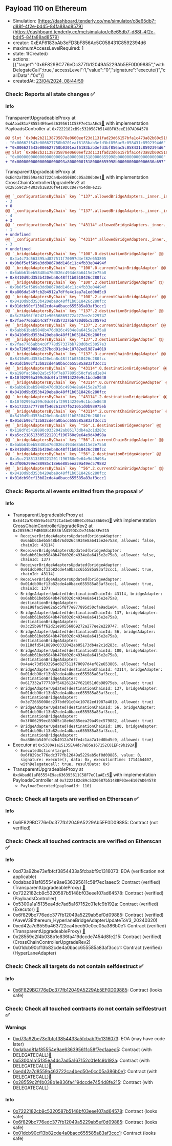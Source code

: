 ## Payload 110 on Ethereum

- Simulation: [https://dashboard.tenderly.co/me/simulator/c8e65db7-d88f-4f2e-bd45-84fa88ad8579](https://dashboard.tenderly.co/me/simulator/c8e65db7-d88f-4f2e-bd45-84fa88ad8579)
- creator: 0xEAF6183bAb3eFD3bF856Ac5C058431C8592394d6
- maximumAccessLevelRequired: 1
- state: 1(Created)
- actions: [{"target":"0x6F829BC776eDc377fb12049A5229Ab5EF0D09885","withDelegateCall":true,"accessLevel":1,"value":"0","signature":"execute()","callData":"0x"}]
- createdAt: [23/04/2024, 08:44:59](https://etherscan.io/tx/0x73a1dd5556e7638a663aa515ddc6c97ed6b44fdc39b4fde1ff4c4423b93a1b09)

### Check: Reports all state changes :white_check_mark:

#### Info


TransparentUpgradeableProxy at `0xdAbad81aF85554E9ae636395611C58F7eC1aAEc5`[:ghost:](https://github.com/bgd-labs/aave-address-book "GovernanceV3Ethereum.PAYLOADS_CONTROLLER") with implementation PayloadsController at `0x7222182cB9c5320587b5148BF03eeE107AD64578`
```diff
@@ Slot `0x0de2b21138735878e0660eef23d1131fad23d66157bfa1c473a82b60c5169926` @@
- "0x00662f543e006627750b0201eaf6183bab3efd3bf856ac5c058431c8592394d6"
+ "0x00662f543e006627750b0301eaf6183bab3efd3bf856ac5c058431c8592394d6"
@@ Slot `0x0de2b21138735878e0660eef23d1131fad23d66157bfa1c473a82b60c5169927` @@
- "0x000000000000000000093a800000015180006655998b00000000000000000000"
+ "0x000000000000000000093a800000015180006655998b0000000000006630a697"
```

TransparentUpgradeableProxy at `0xEd42a7D8559a463722Ca4beD50E0Cc05a386b0e1`[:ghost:](https://github.com/bgd-labs/aave-address-book "GovernanceV3Ethereum.CROSS_CHAIN_CONTROLLER") with implementation CrossChainControllerUpgradeRev2 at `0x28559c2F4B038b1E836fA419DCcDe7454d8Fe215`
```diff
@@ `_configurationsByChain` key `"137".allowedBridgeAdapters._inner._indexes.0x0000000000000000000000006abb61beb5848b476d026c4934e8a6415e2e75a8` @@
- 3
+ 0
@@ `_configurationsByChain` key `"137".allowedBridgeAdapters._inner._indexes.0x0000000000000000000000008410d9bd353b420eba8c48ff1b0518426c280fcc` @@
- 4
+ 3
@@ `_configurationsByChain` key `"43114".allowedBridgeAdapters._inner._indexes.0x0000000000000000000000006abb61beb5848b476d026c4934e8a6415e2e75a8` @@
- 1
+ undefined
@@ `_configurationsByChain` key `"43114".allowedBridgeAdapters._inner._indexes.0x0000000000000000000000008410d9bd353b420eba8c48ff1b0518426c280fcc` @@
- 3
+ undefined
@@ `_bridgeAdaptersByChain` key `"100".0.destinationBridgeAdapter` @@
- 0x4a4c73d563395ad827511f70097d4ef82e653805
+ 0x9b6f5ef589a3dd08670dd146c11c4fb33e04494f
@@ `_bridgeAdaptersByChain` key `"100".0.currentChainBridgeAdapter` @@
- 0x6abb61beb5848b476d026c4934e8a6415e2e75a8
+ 0x8410d9bd353b420eba8c48ff1b0518426c280fcc
@@ `_bridgeAdaptersByChain` key `"100".2.destinationBridgeAdapter` @@
- 0x9b6f5ef589a3dd08670dd146c11c4fb33e04494f
+ 0xa806da549fcb2b4912a7dffe4c1aa7a1ed0bd5c9
@@ `_bridgeAdaptersByChain` key `"100".2.currentChainBridgeAdapter` @@
- 0x8410d9bd353b420eba8c48ff1b0518426c280fcc
+ 0x01dcb90cf13b82cde4a0bacc655585a83af3ccc1
@@ `_bridgeAdaptersByChain` key `"137".2.destinationBridgeAdapter` @@
- 0x3c25b96ff62d21e90556869272a277ee2e229747
+ 0x7fae7765abb4c8f778d57337bb720d0bc53057e3
@@ `_bridgeAdaptersByChain` key `"137".2.currentChainBridgeAdapter` @@
- 0x6abb61beb5848b476d026c4934e8a6415e2e75a8
+ 0x8410d9bd353b420eba8c48ff1b0518426c280fcc
@@ `_bridgeAdaptersByChain` key `"137".3.destinationBridgeAdapter` @@
- 0x7fae7765abb4c8f778d57337bb720d0bc53057e3
+ 0x3e72665008dc237bdd91c04c10782ed1987a4019
@@ `_bridgeAdaptersByChain` key `"137".3.currentChainBridgeAdapter` @@
- 0x8410d9bd353b420eba8c48ff1b0518426c280fcc
+ 0x01dcb90cf13b82cde4a0bacc655585a83af3ccc1
@@ `_bridgeAdaptersByChain` key `"43114".0.destinationBridgeAdapter` @@
- 0xa198fac58e02a5c5f8f7e877895d50cfa9ad1e04
+ 0x10f02995a399c0dc0faf29914220e9c1bcde8640
@@ `_bridgeAdaptersByChain` key `"43114".0.currentChainBridgeAdapter` @@
- 0x6abb61beb5848b476d026c4934e8a6415e2e75a8
+ 0x8410d9bd353b420eba8c48ff1b0518426c280fcc
@@ `_bridgeAdaptersByChain` key `"43114".2.destinationBridgeAdapter` @@
- 0x10f02995a399c0dc0faf29914220e9c1bcde8640
+ 0x617332a777780f546261247f621051d0b98975eb
@@ `_bridgeAdaptersByChain` key `"43114".2.currentChainBridgeAdapter` @@
- 0x8410d9bd353b420eba8c48ff1b0518426c280fcc
+ 0x01dcb90cf13b82cde4a0bacc655585a83af3ccc1
@@ `_bridgeAdaptersByChain` key `"56".1.destinationBridgeAdapter` @@
- 0x118dfd5418890c0332042ab05173db4a2c1d283c
+ 0xa5cc218513305221201f196760e9e64e9d49d98a
@@ `_bridgeAdaptersByChain` key `"56".1.currentChainBridgeAdapter` @@
- 0x6abb61beb5848b476d026c4934e8a6415e2e75a8
+ 0x8410d9bd353b420eba8c48ff1b0518426c280fcc
@@ `_bridgeAdaptersByChain` key `"56".2.destinationBridgeAdapter` @@
- 0xa5cc218513305221201f196760e9e64e9d49d98a
+ 0x3f006299ec88985c18e6e885eea29a49ec579882
@@ `_bridgeAdaptersByChain` key `"56".2.currentChainBridgeAdapter` @@
- 0x8410d9bd353b420eba8c48ff1b0518426c280fcc
+ 0x01dcb90cf13b82cde4a0bacc655585a83af3ccc1
```


### Check: Reports all events emitted from the proposal :white_check_mark:

#### Info

- TransparentUpgradeableProxy at `0xEd42a7D8559a463722Ca4beD50E0Cc05a386b0e1`[:ghost:](https://github.com/bgd-labs/aave-address-book "GovernanceV3Ethereum.CROSS_CHAIN_CONTROLLER") with implementation CrossChainControllerUpgradeRev2 at `0x28559c2F4B038b1E836fA419DCcDe7454d8Fe215`
  - `ReceiverBridgeAdaptersUpdated(bridgeAdapter: 0x6abb61beb5848b476d026c4934e8a6415e2e75a8, allowed: false, chainId: 43114)`
  - `ReceiverBridgeAdaptersUpdated(bridgeAdapter: 0x6abb61beb5848b476d026c4934e8a6415e2e75a8, allowed: false, chainId: 137)`
  - `ReceiverBridgeAdaptersUpdated(bridgeAdapter: 0x01dcb90cf13b82cde4a0bacc655585a83af3ccc1, allowed: true, chainId: 43114)`
  - `ReceiverBridgeAdaptersUpdated(bridgeAdapter: 0x01dcb90cf13b82cde4a0bacc655585a83af3ccc1, allowed: true, chainId: 137)`
  - `BridgeAdapterUpdated(destinationChainId: 43114, bridgeAdapter: 0x6abb61beb5848b476d026c4934e8a6415e2e75a8, destinationBridgeAdapter: 0xa198fac58e02a5c5f8f7e877895d50cfa9ad1e04, allowed: false)`
  - `BridgeAdapterUpdated(destinationChainId: 137, bridgeAdapter: 0x6abb61beb5848b476d026c4934e8a6415e2e75a8, destinationBridgeAdapter: 0x3c25b96ff62d21e90556869272a277ee2e229747, allowed: false)`
  - `BridgeAdapterUpdated(destinationChainId: 56, bridgeAdapter: 0x6abb61beb5848b476d026c4934e8a6415e2e75a8, destinationBridgeAdapter: 0x118dfd5418890c0332042ab05173db4a2c1d283c, allowed: false)`
  - `BridgeAdapterUpdated(destinationChainId: 100, bridgeAdapter: 0x6abb61beb5848b476d026c4934e8a6415e2e75a8, destinationBridgeAdapter: 0x4a4c73d563395ad827511f70097d4ef82e653805, allowed: false)`
  - `BridgeAdapterUpdated(destinationChainId: 43114, bridgeAdapter: 0x01dcb90cf13b82cde4a0bacc655585a83af3ccc1, destinationBridgeAdapter: 0x617332a777780f546261247f621051d0b98975eb, allowed: true)`
  - `BridgeAdapterUpdated(destinationChainId: 137, bridgeAdapter: 0x01dcb90cf13b82cde4a0bacc655585a83af3ccc1, destinationBridgeAdapter: 0x3e72665008dc237bdd91c04c10782ed1987a4019, allowed: true)`
  - `BridgeAdapterUpdated(destinationChainId: 56, bridgeAdapter: 0x01dcb90cf13b82cde4a0bacc655585a83af3ccc1, destinationBridgeAdapter: 0x3f006299ec88985c18e6e885eea29a49ec579882, allowed: true)`
  - `BridgeAdapterUpdated(destinationChainId: 100, bridgeAdapter: 0x01dcb90cf13b82cde4a0bacc655585a83af3ccc1, destinationBridgeAdapter: 0xa806da549fcb2b4912a7dffe4c1aa7a1ed0bd5c9, allowed: true)`
- Executor at `0x5300A1a15135EA4dc7aD5a167152C01EFc9b192A`[:ghost:](https://github.com/bgd-labs/aave-address-book "AaveV2Ethereum.POOL_ADMIN, AaveV2EthereumAMM.POOL_ADMIN, AaveV3Ethereum.ACL_ADMIN, GovernanceV3Ethereum.EXECUTOR_LVL_1")
  - `ExecutedAction(target: 0x6f829bc776edc377fb12049a5229ab5ef0d09885, value: 0, signature: execute(), data: 0x, executionTime: 1714464407, withDelegatecall: true, resultData: 0x)`
- TransparentUpgradeableProxy at `0xdAbad81aF85554E9ae636395611C58F7eC1aAEc5`[:ghost:](https://github.com/bgd-labs/aave-address-book "GovernanceV3Ethereum.PAYLOADS_CONTROLLER") with implementation PayloadsController at `0x7222182cB9c5320587b5148BF03eeE107AD64578`
  - `PayloadExecuted(payloadId: 110)`

### Check: Check all targets are verified on Etherscan :white_check_mark:

#### Info

- 0x6F829BC776eDc377fb12049A5229Ab5EF0D09885: Contract (not verified) 

### Check: Check all touched contracts are verified on Etherscan :white_check_mark:

#### Info

- 0xd73a92be73efbfcf3854433a5fcbabf9c1316073: EOA (verification not applicable)
- 0xdabad81af85554e9ae636395611c58f7ec1aaec5: Contract (verified) (TransparentUpgradeableProxy) [:ghost:](https://github.com/bgd-labs/aave-address-book "GovernanceV3Ethereum.PAYLOADS_CONTROLLER")
- 0x7222182cb9c5320587b5148bf03eee107ad64578: Contract (verified) (PayloadsController) 
- 0x5300a1a15135ea4dc7ad5a167152c01efc9b192a: Contract (verified) (Executor) [:ghost:](https://github.com/bgd-labs/aave-address-book "AaveV2Ethereum.POOL_ADMIN, AaveV2EthereumAMM.POOL_ADMIN, AaveV3Ethereum.ACL_ADMIN, GovernanceV3Ethereum.EXECUTOR_LVL_1")
- 0x6f829bc776edc377fb12049a5229ab5ef0d09885: Contract (verified) (AaveV3Ethereum_HyperlaneBridgeAdapterUpdateToV3_20240320) 
- 0xed42a7d8559a463722ca4bed50e0cc05a386b0e1: Contract (verified) (TransparentUpgradeableProxy) [:ghost:](https://github.com/bgd-labs/aave-address-book "GovernanceV3Ethereum.CROSS_CHAIN_CONTROLLER")
- 0x28559c2f4b038b1e836fa419dccde7454d8fe215: Contract (verified) (CrossChainControllerUpgradeRev2) 
- 0x01dcb90cf13b82cde4a0bacc655585a83af3ccc1: Contract (verified) (HyperLaneAdapter) 

### Check: Check all targets do not contain selfdestruct :white_check_mark:

#### Info

- [0x6F829BC776eDc377fb12049A5229Ab5EF0D09885](https://etherscan.io/address/0x6F829BC776eDc377fb12049A5229Ab5EF0D09885): Contract (looks safe)

### Check: Check all touched contracts do not contain selfdestruct :white_check_mark:

#### Warnings

- [0xd73a92be73efbfcf3854433a5fcbabf9c1316073](https://etherscan.io/address/0xd73a92be73efbfcf3854433a5fcbabf9c1316073): EOA (may have code later)
- [0xdabad81af85554e9ae636395611c58f7ec1aaec5](https://etherscan.io/address/0xdabad81af85554e9ae636395611c58f7ec1aaec5): Contract (with DELEGATECALL)[:ghost:](https://github.com/bgd-labs/aave-address-book "GovernanceV3Ethereum.PAYLOADS_CONTROLLER")
- [0x5300a1a15135ea4dc7ad5a167152c01efc9b192a](https://etherscan.io/address/0x5300a1a15135ea4dc7ad5a167152c01efc9b192a): Contract (with DELEGATECALL)[:ghost:](https://github.com/bgd-labs/aave-address-book "AaveV2Ethereum.POOL_ADMIN, AaveV2EthereumAMM.POOL_ADMIN, AaveV3Ethereum.ACL_ADMIN, GovernanceV3Ethereum.EXECUTOR_LVL_1")
- [0xed42a7d8559a463722ca4bed50e0cc05a386b0e1](https://etherscan.io/address/0xed42a7d8559a463722ca4bed50e0cc05a386b0e1): Contract (with DELEGATECALL)[:ghost:](https://github.com/bgd-labs/aave-address-book "GovernanceV3Ethereum.CROSS_CHAIN_CONTROLLER")
- [0x28559c2f4b038b1e836fa419dccde7454d8fe215](https://etherscan.io/address/0x28559c2f4b038b1e836fa419dccde7454d8fe215): Contract (with DELEGATECALL)

#### Info

- [0x7222182cb9c5320587b5148bf03eee107ad64578](https://etherscan.io/address/0x7222182cb9c5320587b5148bf03eee107ad64578): Contract (looks safe)
- [0x6f829bc776edc377fb12049a5229ab5ef0d09885](https://etherscan.io/address/0x6f829bc776edc377fb12049a5229ab5ef0d09885): Contract (looks safe)
- [0x01dcb90cf13b82cde4a0bacc655585a83af3ccc1](https://etherscan.io/address/0x01dcb90cf13b82cde4a0bacc655585a83af3ccc1): Contract (looks safe)

